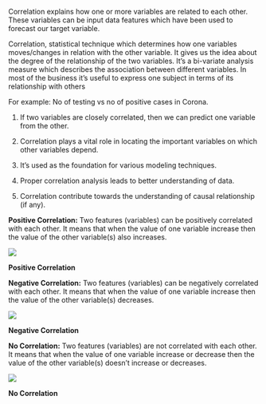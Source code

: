 Correlation explains how one or more variables are related to each other. These variables can be input data features which have been used to forecast our target variable.

Correlation, statistical technique which determines how one variables moves/changes in relation with the other variable. It gives us the idea about the degree of the relationship of the two variables. It’s a bi-variate analysis measure which describes the association between different variables. In most of the business it’s useful to express one subject in terms of its relationship with others

For example: No of testing vs no of positive cases in Corona.

1. If two variables are closely correlated, then we can predict one variable from the other.

2. Correlation plays a vital role in locating the important variables on which other variables depend.

3. It’s used as the foundation for various modeling techniques.

4. Proper correlation analysis leads to better understanding of data.

5. Correlation contribute towards the understanding of causal relationship (if any).

**Positive Correlation:** Two features (variables) can be positively correlated with each other. It means that when the value of one variable increase then the value of the other variable(s) also increases.

![](https://miro.medium.com/v2/resize:fit:665/1*tESnC588CAVypsg7HudpgA.png)

**Positive Correlation**

**Negative Correlation:** Two features (variables) can be negatively correlated with each other. It means that when the value of one variable increase then the value of the other variable(s) decreases.

![](https://miro.medium.com/v2/resize:fit:720/1*VxbqTp-OjYMpqDI0_taHSA.png)

**Negative Correlation**

**No Correlation:** Two features (variables) are not correlated with each other. It means that when the value of one variable increase or decrease then the value of the other variable(s) doesn’t increase or decreases.

![](https://miro.medium.com/v2/resize:fit:720/1*g3PZJ1XmAE5ISmwRLrVz7Q.png)

**No Correlation**